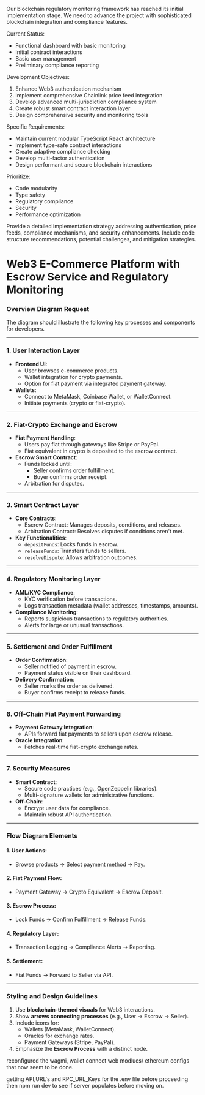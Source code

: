 Our blockchain regulatory monitoring framework has reached its initial implementation stage. We need to advance the project with sophisticated blockchain integration and compliance features.

Current Status:
- Functional dashboard with basic monitoring
- Initial contract interactions
- Basic user management
- Preliminary compliance reporting

Development Objectives:
1. Enhance Web3 authentication mechanism
2. Implement comprehensive Chainlink price feed integration
3. Develop advanced multi-jurisdiction compliance system
4. Create robust smart contract interaction layer
5. Design comprehensive security and monitoring tools

Specific Requirements:
- Maintain current modular TypeScript React architecture
- Implement type-safe contract interactions
- Create adaptive compliance checking
- Develop multi-factor authentication
- Design performant and secure blockchain interactions

Prioritize:
- Code modularity
- Type safety
- Regulatory compliance
- Security
- Performance optimization

Provide a detailed implementation strategy addressing authentication, price feeds, compliance mechanisms, and security enhancements. Include code structure recommendations, potential challenges, and mitigation strategies.
# Web3 E-Commerce Platform with Escrow Service and Regulatory Monitoring

### Overview Diagram Request
The diagram should illustrate the following key processes and components for developers. 

---

### **1. User Interaction Layer**
- **Frontend UI**:
  - User browses e-commerce products.
  - Wallet integration for crypto payments.
  - Option for fiat payment via integrated payment gateway.
- **Wallets**:
  - Connect to MetaMask, Coinbase Wallet, or WalletConnect.
  - Initiate payments (crypto or fiat-crypto).

---

### **2. Fiat-Crypto Exchange and Escrow**
- **Fiat Payment Handling**:
  - Users pay fiat through gateways like Stripe or PayPal.
  - Fiat equivalent in crypto is deposited to the escrow contract.
- **Escrow Smart Contract**:
  - Funds locked until:
    - Seller confirms order fulfillment.
    - Buyer confirms order receipt.
  - Arbitration for disputes.

---

### **3. Smart Contract Layer**
- **Core Contracts**:
  - Escrow Contract: Manages deposits, conditions, and releases.
  - Arbitration Contract: Resolves disputes if conditions aren't met.
- **Key Functionalities**:
  - `depositFunds`: Locks funds in escrow.
  - `releaseFunds`: Transfers funds to sellers.
  - `resolveDispute`: Allows arbitration outcomes.

---

### **4. Regulatory Monitoring Layer**
- **AML/KYC Compliance**:
  - KYC verification before transactions.
  - Logs transaction metadata (wallet addresses, timestamps, amounts).
- **Compliance Monitoring**:
  - Reports suspicious transactions to regulatory authorities.
  - Alerts for large or unusual transactions.

---

### **5. Settlement and Order Fulfillment**
- **Order Confirmation**:
  - Seller notified of payment in escrow.
  - Payment status visible on their dashboard.
- **Delivery Confirmation**:
  - Seller marks the order as delivered.
  - Buyer confirms receipt to release funds.

---

### **6. Off-Chain Fiat Payment Forwarding**
- **Payment Gateway Integration**:
  - APIs forward fiat payments to sellers upon escrow release.
- **Oracle Integration**:
  - Fetches real-time fiat-crypto exchange rates.

---

### **7. Security Measures**
- **Smart Contract**:
  - Secure code practices (e.g., OpenZeppelin libraries).
  - Multi-signature wallets for administrative functions.
- **Off-Chain**:
  - Encrypt user data for compliance.
  - Maintain robust API authentication.

---

### **Flow Diagram Elements**
#### 1. **User Actions**:
   - Browse products → Select payment method → Pay.
#### 2. **Fiat Payment Flow**:
   - Payment Gateway → Crypto Equivalent → Escrow Deposit.
#### 3. **Escrow Process**:
   - Lock Funds → Confirm Fulfillment → Release Funds.
#### 4. **Regulatory Layer**:
   - Transaction Logging → Compliance Alerts → Reporting.
#### 5. **Settlement**:
   - Fiat Funds → Forward to Seller via API.

---

### **Styling and Design Guidelines**
1. Use **blockchain-themed visuals** for Web3 interactions.
2. Show **arrows connecting processes** (e.g., User → Escrow → Seller).
3. Include icons for:
   - Wallets (MetaMask, WalletConnect).
   - Oracles for exchange rates.
   - Payment Gateways (Stripe, PayPal).
4. Emphasize the **Escrow Process** with a distinct node.

reconfigured the wagmi, wallet connect  web modlues/ ethereum configs that now seem to be done.

getting API,URL's and RPC_URL_Keys for the .env file before proceeding then npm run dev to see if server populates before moving on.
